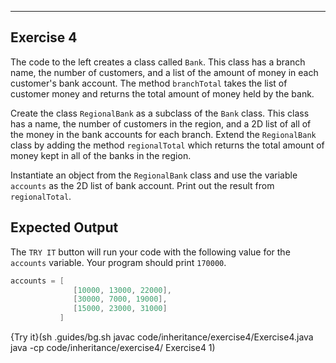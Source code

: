 ----------

## Exercise 4

The code to the left creates a class called `Bank`. This class has a branch name, the number of customers, and a list of the amount of money in each customer's bank account. The method `branchTotal` takes the list of customer money and returns the total amount of money held by the bank.

Create the class `RegionalBank` as a subclass of the `Bank` class. This class has a name, the number of customers in the region, and a 2D list of all of the money in the bank accounts for each branch. Extend the `RegionalBank` class by adding the method `regionalTotal` which returns the total amount of money kept in all of the banks in the region.

Instantiate an object from the `RegionalBank` class and use the variable `accounts` as the 2D list of bank account. Print out the result from `regionalTotal`.

## Expected Output

The `TRY IT` button will run your code with the following value for the `accounts` variable. Your program should print `170000`.

```java
accounts = [
              [10000, 13000, 22000],
              [30000, 7000, 19000],
              [15000, 23000, 31000]
           ]
```

{Try it}(sh .guides/bg.sh javac code/inheritance/exercise4/Exercise4.java java -cp code/inheritance/exercise4/ Exercise4 1)